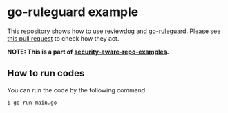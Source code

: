 # go-ruleguard example

This repository shows how to use [reviewdog](https://github.com/reviewdog/reviewdog) and [go-ruleguard](https://github.com/quasilyte/go-ruleguard). Please see [this pull request](https://github.com/security-aware-repo-examples/go-ruleguard/pull/1) to check how they act.

**NOTE: This is a part of [security-aware-repo-examples](https://github.com/security-aware-repo-examples/).**

## How to run codes

You can run the code by the following command:

```sh
$ go run main.go
```
